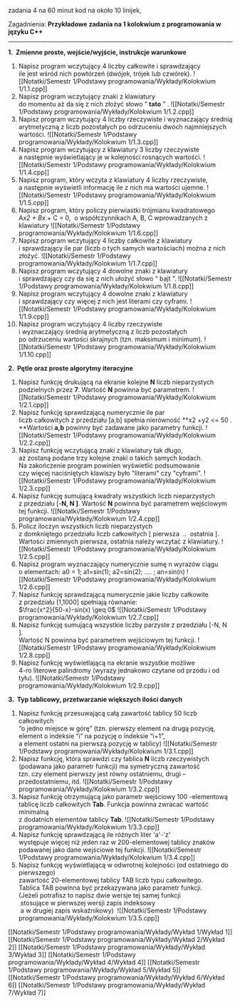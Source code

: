 zadania 4 na 60 minut
kod na około 10 linijek, 


Zagadnienia:
**Przykładowe zadania na 1 kolokwium z programowania w języku C++**

---

**1.  Zmienne proste, wejście/wyjście, instrukcje warunkowe**

1.  Napisz program wczytujący 4 liczby całkowite i sprawdzający  
    ile jest wśród nich powtórzeń (dwójek, trójek lub czwórek).
    ![[Notatki/Semestr 1/Podstawy programowania/Wykłady/Kolokwium 1/1.1.cpp]]
2.  Napisz program wczytujący znaki z klawiatury  
    do momentu aż da się z nich złożyć słowo “ **tato** ” .
    ![[Notatki/Semestr 1/Podstawy programowania/Wykłady/Kolokwium 1/1.2.cpp]]
3.  Napisz program wczytujący 4 liczby rzeczywiste i wyznaczający średnią  
    arytmetyczną z liczb pozostałych po odrzuceniu dwóch najmniejszych wartości.
    ![[Notatki/Semestr 1/Podstawy programowania/Wykłady/Kolokwium 1/1.3.cpp]]
4.  Napisz program wczytujący z klawiatury 3 liczby rzeczywiste  
    a następnie wyświetlający je w kolejności rosnących wartości.
    ![[Notatki/Semestr 1/Podstawy programowania/Wykłady/Kolokwium 1/1.4.cpp]]
5.  Napisz program, który wczyta z klawiatury 4 liczby rzeczywiste,  
    a następnie wyświetli informację ile z nich ma wartości ujemne.
    ![[Notatki/Semestr 1/Podstawy programowania/Wykłady/Kolokwium 1/1.5.cpp]]
6.  Napisz program, który policzy pierwiastki trójmianu kwadratowego
    A*x2 + B*x + C = 0,  o współczynnikach A, B, C wprowadzanych z klawiatury
    ![[Notatki/Semestr 1/Podstawy programowania/Wykłady/Kolokwium 1/1.6.cpp]]
7.  Napisz program wczytujący 4 liczby całkowite z klawiatury  
    i sprawdzający ile par (liczb o tych samych wartościach) można z nich złożyć.
    ![[Notatki/Semestr 1/Podstawy programowania/Wykłady/Kolokwium 1/1.7.cpp]]
8.  Napisz program wczytujący 4 dowolne znaki z klawiatury  
    i sprawdzający czy da się z nich ułożyć słowo “ bajt ”.
    ![[Notatki/Semestr 1/Podstawy programowania/Wykłady/Kolokwium 1/1.8.cpp]]
9.  Napisz program wczytujący 4 dowolne znaki z klawiatury  
    i sprawdzający czy więcej z nich jest literami czy cyframi.
    ![[Notatki/Semestr 1/Podstawy programowania/Wykłady/Kolokwium 1/1.9.cpp]]
10.  Napisz program wczytujący 4 liczby rzeczywiste  
    i wyznaczający średnią arytmetyczną z liczb pozostałych  
    po odrzuceniu wartości skrajnych (tzn. maksimum i minimum).
    ![[Notatki/Semestr 1/Podstawy programowania/Wykłady/Kolokwium 1/1.10.cpp]]

**2.  Pętle oraz proste algorytmy iteracyjne**

1.  Napisz funkcję drukującą na ekranie kolejne **N** liczb nieparzystych  
    podzielnych przez **7**. Wartość **N** powinna być parametrem.
    ![[Notatki/Semestr 1/Podstawy programowania/Wykłady/Kolokwium 1/2.1.cpp]]
2.  Napisz funkcję sprawdzającą numerycznie ile par  
    liczb całkowitych z przedziału \[a,b\] spełnia nierówność **x2 +y2 <= 50 .  
    **Wartości **a,b** powinny być zadawane jako parametry funkcji.
    ![[Notatki/Semestr 1/Podstawy programowania/Wykłady/Kolokwium 1/2.2.cpp]]
3.  Napisz funkcję wczytującą znaki z klawiatury tak długo,  
    aż zostaną podane trzy kolejne znaki o takich samych kodach.  
    Na zakończenie program powinien wyświetlić podsumowanie  
    czy więcej naciśniętych klawiszy było "literami" czy "cyframi".
    ![[Notatki/Semestr 1/Podstawy programowania/Wykłady/Kolokwium 1/2.3.cpp]]
4.  Napisz funkcję sumującą kwadraty wszystkich liczb nieparzystych  
    z przedziału \[-**N, N \]**. Wartość **N** powinna być parametrem wejściowym tej funkcji.
    ![[Notatki/Semestr 1/Podstawy programowania/Wykłady/Kolokwium 1/2.4.cpp]]
5.  Policz iloczyn wszystkich liczb nieparzystych  
    z domkniętego przedziału liczb całkowitych \[ pierwsza  ..  ostatnia \].  
    Wartości zmiennych pierwsza, ostatnia należy wczytać z klawiatury.
    ![[Notatki/Semestr 1/Podstawy programowania/Wykłady/Kolokwium 1/2.5.cpp]]
6.  Napisz program wyznaczający numerycznie sumę n wyrazów ciągu  
    o elementach: a0 = 1; a1=sin(1); a2=sin(2); .... ; an=sin(n)
    ![[Notatki/Semestr 1/Podstawy programowania/Wykłady/Kolokwium 1/2.6.cpp]]
7.  Napisz funkcję sprawdzającą numerycznie jakie liczby całkowite  
    z przedziału \[1,1000\] spełniają równanie:  
    $\frac{x^2}{50-x}-sin(x) \geq 0$
    ![[Notatki/Semestr 1/Podstawy programowania/Wykłady/Kolokwium 1/2.7.cpp]]
8.  Napisz funkcję sumującą wszystkie liczby parzyste z przedziału \[-N, N \].  
    Wartość N powinna być parametrem wejściowym tej funkcji.
    ![[Notatki/Semestr 1/Podstawy programowania/Wykłady/Kolokwium 1/2.8.cpp]]
9.  Napisz funkcję wyświetlającą na ekranie wszystkie możliwe  
    4-ro literowe palindromy (wyrazy jednakowo czytane od przodu i od tyłu).
    ![[Notatki/Semestr 1/Podstawy programowania/Wykłady/Kolokwium 1/2.9.cpp]]

**3.  Typ tablicowy, przetwarzanie większych ilości danych**

1.  Napisz funkcję przesuwającą całą zawartość tablicy 50 liczb całkowitych  
    “o jedno miejsce w górę” (tzn. pierwszy element na drugą pozycję,  
    element o indeksie “i” na pozycję o indeksie “i+1”,  
    a element ostatni na pierwszą pozycję w tablicy)
    ![[Notatki/Semestr 1/Podstawy programowania/Wykłady/Kolokwium 1/3.1.cpp]]
2.  Napisz funkcję, która sprawdzi czy tablica **N** liczb rzeczywistych  
    (podawana jako parametr funkcji) ma symetryczną zawartość  
    tzn. czy element pierwszy jest równy ostatniemu, drugi – przedostatniemu, itd.
    ![[Notatki/Semestr 1/Podstawy programowania/Wykłady/Kolokwium 1/3.2.cpp]]
3.  Napisz funkcję otrzymującą jako parametr wejściowy 100 -elementową  
    tablicę liczb całkowitych **Tab**. Funkcja powinna zwracać wartość minimalną  
    z dodatnich elementów tablicy **Tab**.
    ![[Notatki/Semestr 1/Podstawy programowania/Wykłady/Kolokwium 1/3.3.cpp]]
4.  Napisz funkcję sprawdzającą ile różnych liter 'a'-'z'  
    występuje więcej niż jeden raz w 200-elementowej tablicy znaków  
    podawanej jako dane wejściowe tej funkcji.
    ![[Notatki/Semestr 1/Podstawy programowania/Wykłady/Kolokwium 1/3.4.cpp]]
5.  Napisz funkcję wyświetlającą w odwrotnej kolejności (od ostatniego do pierwszego)  
    zawartość 20-elementowej tablicy TAB liczb typu całkowitego.  
    Tablica TAB powinna być przekazywana jako parametr funkcji.  
    (Jeżeli potrafisz to napisz dwie wersje tej samej funkcji  
     stosujące w pierwszej wersji zapis indeksowy  
     a w drugiej zapis wskaźnikowy)
     ![[Notatki/Semestr 1/Podstawy programowania/Wykłady/Kolokwium 1/3.5.cpp]]
     


[[Notatki/Semestr 1/Podstawy programowania/Wykłady/Wykład 1/Wykład 1]]
[[Notatki/Semestr 1/Podstawy programowania/Wykłady/Wykład 2/Wykład 2]]
[[Notatki/Semestr 1/Podstawy programowania/Wykłady/Wykład 3/Wykład 3]]
[[Notatki/Semestr 1/Podstawy programowania/Wykłady/Wykład 4/Wykład 4]]
[[Notatki/Semestr 1/Podstawy programowania/Wykłady/Wykład 5/Wykład 5]]
[[Notatki/Semestr 1/Podstawy programowania/Wykłady/Wykład 6/Wykład 6]]
[[Notatki/Semestr 1/Podstawy programowania/Wykłady/Wykład 7/Wykład 7]]